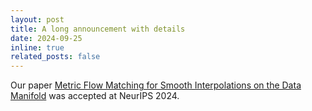 ```yaml
---
layout: post
title: A long announcement with details
date: 2024-09-25
inline: true
related_posts: false
---
```

Our paper <a href="{{ '/publications/' | relative_url }}">Metric Flow Matching for Smooth Interpolations on the Data Manifold</a> was accepted at NeurIPS 2024.

